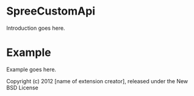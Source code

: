 SpreeCustomApi
==============

Introduction goes here.


Example
=======

Example goes here.


Copyright (c) 2012 [name of extension creator], released under the New BSD License

